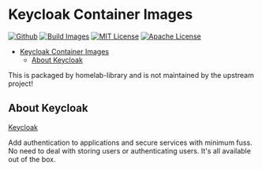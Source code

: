 # Keycloak Container Images<a name="keycloak-container-images"></a>

[![Github](https://img.shields.io/badge/repo-github-brightgreen)](https://github.com/homelab-library/keycloak/)
[![Build Images](https://github.com/homelab-library/keycloak/actions/workflows/image.yml/badge.svg)](https://github.com/homelab-library/keycloak/actions/workflows/image.yml)
[![MIT License](https://img.shields.io/badge/license-MIT-blue)](https://raw.githubusercontent.com/homelab-library/keycloak/master/LICENSE-MIT)
[![Apache License](https://img.shields.io/badge/license-Apache-blue)](https://raw.githubusercontent.com/homelab-library/keycloak/master/LICENSE-APACHE)

<!-- mdformat-toc start --slug=github --maxlevel=6 --minlevel=1 -->

- [Keycloak Container Images](#keycloak-container-images)
  - [About Keycloak](#about-keycloak)

<!-- mdformat-toc end -->

This is packaged by homelab-library and is not maintained by the upstream project!

## About Keycloak<a name="about-keycloak"></a>

[Keycloak](https://www.keycloak.org/)

Add authentication to applications and secure services with minimum fuss.
No need to deal with storing users or authenticating users. It's all available out of the box.
